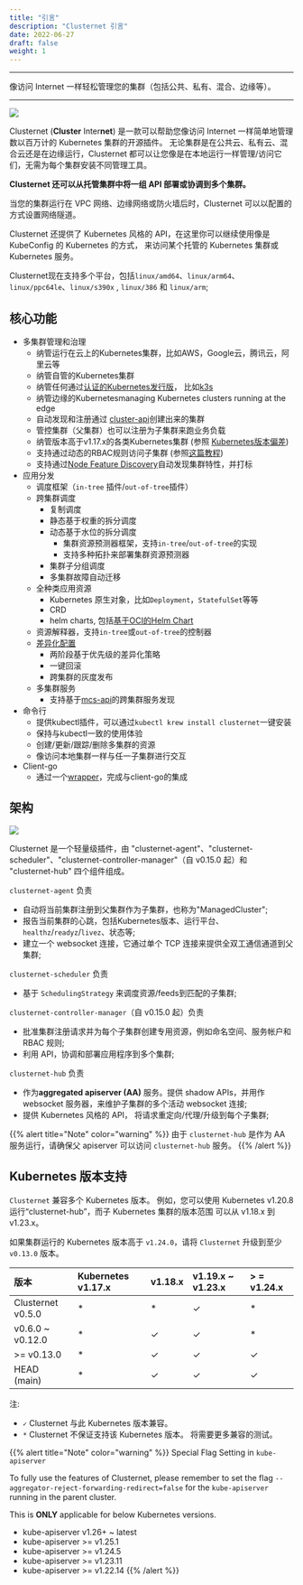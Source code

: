 ```yaml
---
title: "引言"
description: "Clusternet 引言"
date: 2022-06-27
draft: false
weight: 1
---
```


----

像访问 Internet 一样轻松管理您的集群（包括公共、私有、混合、边缘等）。

----

![](/images/clusternet-in-a-nutshell.png)

Clusternet (**Cluster** Inter**net**) 是一款可以帮助您像访问 Internet 一样简单地管理数以百万计的 Kubernetes 集群的开源插件。
无论集群是在公共云、私有云、混合云还是在边缘运行，Clusternet 都可以让您像是在本地运行一样管理/访问它们，无需为每个集群安装不同管理工具。

**Clusternet 还可以从托管集群中将一组 API 部署或协调到多个集群。**

当您的集群运行在 VPC 网络、边缘网络或防火墙后时，Clusternet 可以以配置的方式设置网络隧道。

Clusternet 还提供了 Kubernetes 风格的 API，在这里你可以继续使用像是 KubeConfig 的 Kubernetes 的方式， 来访问某个托管的 Kubernetes 集群或 Kubernetes 服务。

Clusternet现在支持多个平台，包括`linux/amd64`、`linux/arm64`、`linux/ppc64le`、`linux/s390x`
, `linux/386` 和 `linux/arm`;

## 核心功能

- 多集群管理和治理
  - 纳管运行在云上的Kubernetes集群，比如AWS，Google云，腾讯云，阿里云等
  - 纳管自管的Kubernetes集群
  - 纳管任何通过[认证的Kubernetes发行版](https://www.cncf.io/certification/software-conformance/)，
    比如[k3s](https://github.com/k3s-io/k3s)
  - 纳管边缘的Kubernetesmanaging Kubernetes clusters running at the edge
  - 自动发现和注册通过
    [cluster-api](https://github.com/kubernetes-sigs/cluster-api)创建出来的集群
  - 管控集群（父集群）也可以注册为子集群来跑业务负载
  - 纳管版本高于v1.17.x的各类Kubernetes集群 (参照
    [Kubernetes版本偏差](/docs/introduction/#kubernetes-version-skew))
  - 支持通过动态的RBAC规则访问子集群 (参照[这篇教程](/docs/tutorials/cluster-management/visiting-child-clusters-with-rbac/))
  - 支持通过[Node Feature Discovery](https://github.com/kubernetes-sigs/node-feature-discovery)自动发现集群特性，并打标
- 应用分发
  - 调度框架（`in-tree` 插件/`out-of-tree`插件）
  - 跨集群调度
    - 复制调度
    - 静态基于权重的拆分调度
    - 动态基于水位的拆分调度
      - 集群资源预测器框架，支持`in-tree`/`out-of-tree`的实现
      - 支持多种拓扑来部署集群资源预测器
    - 集群子分组调度
    - 多集群故障自动迁移
  - 全种类应用资源
    - Kubernetes 原生对象，比如`Deployment`，`StatefulSet`等等
    - CRD
    - helm charts, 包括[基于OCI的Helm Chart](https://helm.sh/docs/topics/registries/)
  - 资源解释器，支持`in-tree`或`out-of-tree`的控制器
  - [差异化配置](/docs/tutorials/multi-cluster-apps/setting-overrides/)
    - 两阶段基于优先级的差异化策略
    - 一键回滚
    - 跨集群的灰度发布
  - 多集群服务
    - 支持基于[mcs-api](https://github.com/kubernetes-sigs/mcs-api)的跨集群服务发现
- 命令行
  - 提供kubectl插件，可以通过`kubectl krew install clusternet`一键安装
  - 保持与kubectl一致的使用体验
  - 创建/更新/跟踪/删除多集群的资源
  - 像访问本地集群一样与任一子集群进行交互
- Client-go
  - 通过一个[wrapper](https://github.com/clusternet/clusternet/blob/main/examples/clientgo/READEME.md)，完成与client-go的集成

## 架构

![](/images/clusternet-arch.png)

Clusternet 是一个轻量级插件，由 "clusternet-agent"、"clusternet-scheduler"、"clusternet-controller-manager"（自 v0.15.0 起）和
"clusternet-hub" 四个组件组成。

`clusternet-agent` 负责

- 自动将当前集群注册到父集群作为子集群，也称为"ManagedCluster";
- 报告当前集群的心跳，包括Kubernetes版本、运行平台、`healthz`/`readyz`/`livez`、状态等;
- 建立一个 websocket 连接，它通过单个 TCP 连接来提供全双工通信通道到父集群;

`clusternet-scheduler` 负责

- 基于 `SchedulingStrategy` 来调度资源/feeds到匹配的子集群;

`clusternet-controller-manager`（自 v0.15.0 起）负责

- 批准集群注册请求并为每个子集群创建专用资源，例如命名空间、服务帐户和 RBAC 规则;
- 利用 API，协调和部署应用程序到多个集群;

`clusternet-hub` 负责

- 作为**aggregated apiserver (AA)** 服务。提供 shadow APIs，并用作 websocket 服务器，来维护子集群的多个活动 websocket 连接;
- 提供 Kubernetes 风格的 API， 将请求重定向/代理/升级到每个子集群;

{{% alert title="Note" color="warning" %}}
由于 `clusternet-hub` 是作为 AA 服务运行，请确保父 apiserver 可以访问 `clusternet-hub` 服务。
{{% /alert %}}

## Kubernetes 版本支持

`Clusternet` 兼容多个 Kubernetes 版本。 例如，您可以使用 Kubernetes v1.20.8 运行“clusternet-hub”，而子 Kubernetes 集群的版本范围
可以从 v1.18.x 到 v1.23.x。

如果集群运行的 Kubernetes 版本高于 `v1.24.0`，请将 `Clusternet` 升级到至少 `v0.13.0` 版本。

| 版本               | Kubernetes v1.17.x | v1.18.x | v1.19.x ~ v1.23.x | > = v1.24.x |
|:------------------|:-------------------|:--------|:------------------|:------------|
| Clusternet v0.5.0 | \*                 | \*      | ✓                 | \*          |
| v0.6.0 ~ v0.12.0  | \*                 | ✓       | ✓                 | \*          |
| >= v0.13.0        | \*                 | ✓       | ✓                 | ✓           |
| HEAD (main)       | \*                 | ✓       | ✓                 | ✓           |

注:

* `✓` Clusternet 与此 Kubernetes 版本兼容。
* `*` Clusternet 不保证支持该 Kubernetes 版本。 将需要更多兼容的测试。

{{% alert title="Note" color="warning" %}}
Special Flag Setting in `kube-apiserver`

To fully use the features of Clusternet, please remember to set the flag `--aggregator-reject-forwarding-redirect=false`
for the `kube-apiserver` running in the parent cluster.

This is **ONLY** applicable for below Kubernetes versions.

- kube-apiserver v1.26+ ~ latest
- kube-apiserver >= v1.25.1
- kube-apiserver >= v1.24.5
- kube-apiserver >= v1.23.11
- kube-apiserver >= v1.22.14
{{% /alert %}}
